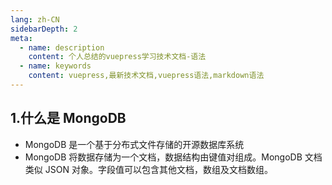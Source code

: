 ```yaml
---
lang: zh-CN
sidebarDepth: 2
meta:
  - name: description
    content: 个人总结的vuepress学习技术文档-语法
  - name: keywords
    content: vuepress,最新技术文档,vuepress语法,markdown语法
---
```

## 1.什么是 MongoDB

* MongoDB 是一个基于分布式文件存储的开源数据库系统
* MongoDB 将数据存储为一个文档，数据结构由键值对组成。MongoDB 文档类似 JSON 对象。字段值可以包含其他文档，数组及文档数组。

